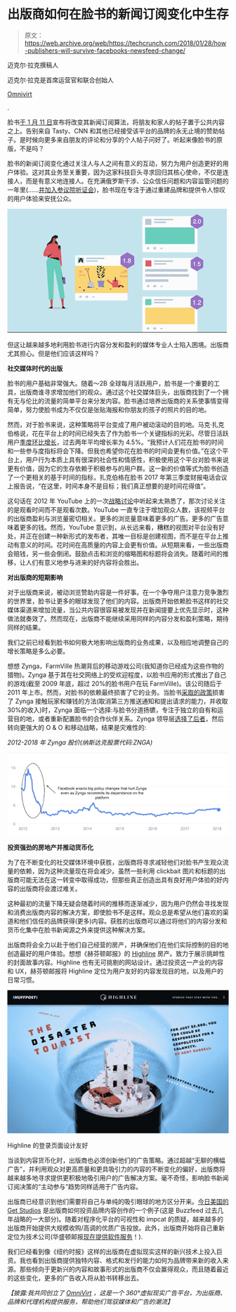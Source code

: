 # 出版商如何在脸书的新闻订阅变化中生存

> 原文：<https://web.archive.org/web/https://techcrunch.com/2018/01/28/how-publishers-will-survive-facebooks-newsfeed-change/>

迈克尔·拉克撰稿人

迈克尔·拉克是首席运营官和联合创始人

[Omnivirt](https://web.archive.org/web/20221208110719/http://omnivirt.com/)

.

脸书[于 1 月 11 日](https://web.archive.org/web/20221208110719/https://newsroom.fb.com/news/2018/01/news-feed-fyi-bringing-people-closer-together/)宣布将改变其新闻订阅算法，将朋友和家人的帖子置于公共内容之上。告别来自 Tasty、CNN 和其他已经接受该平台的品牌的永无止境的赞助帖子。是时候向更多来自朋友的评论和分享的个人帖子问好了。听起来像脸书的原版，不是吗？

脸书的新闻订阅变化通过关注人与人之间有意义的互动，努力为用户创造更好的用户体验。这对其业务至关重要，因为这家科技巨头寻求回归其核心使命，不仅是连接人，而是有意义地连接人。在充满俄罗斯干涉、公众信任问题和内容监管问题的一年里(……[并加入参议院听证会](https://web.archive.org/web/20221208110719/https://www.youtube.com/watch?v=lbRydRmKOuI))，脸书现在专注于通过重建品牌和提供令人惊叹的用户体验来安抚公众。

![](img/a791a080bc52ff5af7fc8911a9baba88.png)

但这让越来越多地利用脸书进行内容分发和盈利的媒体专业人士陷入困境。出版商尤其担心。但是他们应该这样吗？

**社交媒体时代的出版**

脸书的用户基础非常强大。随着～2B 全球每月活跃用户，脸书是一个重要的工具，出版商谁寻求增加他们的观众。通过这个社交媒体巨头，出版商找到了一个拥有无与伦比的流量的简单平台来分发内容。脸书通过培养出版商的关系使事情变得简单，努力使脸书成为不仅仅是张贴海报和你朋友的孩子的照片的目的地。

然而，对于脸书来说，这种策略将平台变成了用户被动滚动的目的地。马克·扎克伯格说，花在平台上的时间已经失去了作为脸书一个关键指标的光彩。尽管日活跃用户[季度环比增长](https://web.archive.org/web/20221208110719/https://s21.q4cdn.com/399680738/files/doc_financials/2017/Q3/Q3-'17-Earnings-Presentation.pdf)，过去两年平均增长率为 4.5%。“我预计人们花在脸书的时间和一些参与度指标将会下降。但我也希望你花在脸书的时间会更有价值。”在这个平台上，用户行为本质上具有很深的社会性和情感性，积极使用这个平台对脸书来说更有价值，因为它的生存依赖于积极参与的用户群。这一新的价值等式为脸书创造了一个更相关的基于时间的指标，扎克伯格在脸书 2017 年第三季度财报电话会议上报告说，“在这里，时间本身不是目标；我们真正想要的是时间花得值”。

这句话在 2012 年 YouTube 上的一次[战略讨论](https://web.archive.org/web/20221208110719/https://youtube-creators.googleblog.com/2012/08/youtube-now-why-we-focus-on-watch-time.html)中听起来太熟悉了，那次讨论关注的是观看时间而不是观看次数。YouTube 一直专注于增加观众人数，该视频平台的出版商盈利与浏览量密切相关。更多的浏览量意味着更多的广告。更多的广告意味着更多的钱。然而，YouTube 意识到，从长远来看，糟糕的视图对平台没有好处，并正在创建一种新形式的发布者，其唯一目标是创建视图，而不是在平台上推动有意义的时间。花时间在高质量的内容上会更有价值。从短期来看，一些出版商会赔钱，另一些会倒闭。鼓励点击和浏览的缩略图和标题将会消失。随着时间的推移，让人们有意义地参与进来的好内容将会胜出。

**对出版商的短期影响**

对于出版商来说，被动浏览赞助内容是一件好事。在一个争夺用户注意力竞争激烈的世界里，脸书让更多的眼球发现了他们的内容。出版商开始依赖脸书这样的社交媒体渠道来增加流量，当公共内容很容易被发现并在新闻提要上优先显示时，这种做法就奏效了。然而现在，出版商不能继续采用同样的内容分发和盈利策略，期待同样的结果。

我们之前已经看到脸书如何极大地影响出版商的业务成果，以及相应地调整自己的增长策略是多么必要。

想想 Zynga，FarmVille 热潮背后的移动游戏公司(我知道你已经成为这些作物的猎物)。Zynga 基于其在社交网络上的受欢迎程度，以脸书应用的形式推出了自己的游戏(截至 2009 年底，超过 20%的脸书用户在玩 FarmVille)。该公司随后于 2011 年上市。然而，对脸书的依赖最终损害了它的业务。当脸书[采取的政策](https://web.archive.org/web/20221208110719/http://www.adweek.com/digital/facebook-and-zynga-battle-over-credits-and-bigger-platform-issues/)损害了 Zynga 接触玩家和赚钱的方法(取消第三方推送通知和提出请求的能力，并收取 30%的收入)时，Zynga 面临一个选择:与脸书分道扬镳，专注于独立的自有和运营目的地，或者重新配置脸书的合作伙伴关系。Zynga 领导层[选择了后者](https://web.archive.org/web/20221208110719/https://beta.techcrunch.com/2010/05/18/facebook-and-zynga-enter-into-five-year-partnership-expand-use-of-facebook-credits/)，然后转向更强大的 O & O 和移动战略，结果是灾难性的:

*2012-2018 年 Zynga 股价(纳斯达克股票代码:ZNGA)*

![](img/e78c5aad829509a92929e0b4c8e27d14.png)

**投资强劲的房地产并推动货币化**

为了在不断变化的社交媒体环境中获胜，出版商将寻求减轻他们对脸书产生观众流量的依赖，因为这种流量现在将会减少。虽然一些利用 clickbait 图片和标题的出版商可能无法在这一转变中取得成功，但那些真正创造出具有良好用户体验的好内容的出版商将会渡过难关。

这种最初的流量下降无疑会随着时间的推移而逐渐减少，因为用户仍然会寻找发现和消费出版商内容的解决方案，即使脸书不是这样。观众总是希望从他们喜欢的渠道和他们信任的品牌获得(更多)内容。获胜的出版商可以通过将他们的内容分发和货币化集中在脸书新闻源之外来提供这种解决方案。

出版商将会全力以赴于他们自己经营的房产，并确保他们在他们实际控制的目的地创造最好的用户体验。想想《赫芬顿邮报》的 [Highline](https://web.archive.org/web/20221208110719/http://highline.huffingtonpost.com/) 房产。致力于展示挑衅性的封面故事内容。Highline 也有无可挑剔的网站设计。通过投资这一产业的内容和 UX，赫芬顿邮报将 Highline 定位为用户友好的内容发现目的地，以及用户的日常习惯。

![](img/49f236e6d9beaa95b067b27b74b64178.png)

Highline 的登录页面设计友好

当谈到内容货币化时，出版商也必须创新他们的广告策略。通过超越“无聊的横幅广告”，并利用观众对更高质量和更具吸引力的内容的不断变化的偏好，出版商将越来越多地寻求提供更积极地吸引用户的广告解决方案。毫不奇怪，影响脸书新闻订阅决策的“主动参与”趋势同样适用于广告内容。

出版商已经意识到他们需要将自己与单纯的吸引眼球的地方区分开来。[今日美国的 Get Studios](https://web.archive.org/web/20221208110719/http://marketing.usatoday.com/get-creative) 是出版商如何投资品牌内容创作的一个例子(这是 Buzzfeed 过去几年战略的一大部分)。随着对程序化平台的可视性和 impcat 的质疑，越来越多的出版商开始提供大规模收购/高调的优质广告投放。此外，出版商开始将自己重新定位为技术公司(华盛顿邮报[现在提供软件服务](https://web.archive.org/web/20221208110719/https://www.fastcompany.com/40495770/the-washington-post-is-a-software-company-now)！).

我们已经看到像《纽约时报》这样的出版商在虚拟现实这样的新兴技术上投入巨资。我也看到出版商提供独特内容、格式和发行的能力如何为品牌带来新的收入来源。那些倾向于更新兴的内容和故事形式的出版商不仅会赢得观众，而且随着最近的这些变化，更多的广告收入将从脸书转移出去。

*【披露:我共同创立了 [OmniVirt](https://web.archive.org/web/20221208110719/http://www.omnivirt.com/) ，这是一个 360°虚拟现实广告平台，为出版商、品牌和代理机构提供服务，帮助他们驾驭媒体和广告的潮流】*